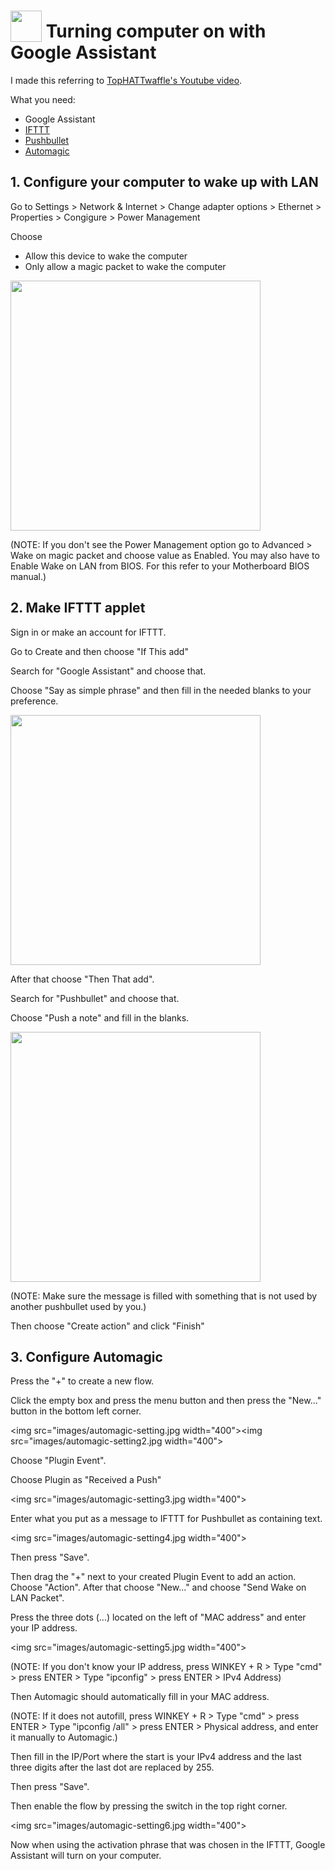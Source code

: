 # <img src="https://raw.githack.com/FortAwesome/Font-Awesome/master/svgs/solid/desktop.svg" card_color="#D80DE5" width="50" height="50" style="vertical-align:bottom"/> Turning computer on with Google Assistant

I made this referring to [TopHATTwaffle's Youtube video](https://www.youtube.com/watch?v=iD6lCh7Uhq8).

What you need:
- Google Assistant
- [IFTTT](https://ifttt.com/)
- [Pushbullet](https://play.google.com/store/apps/details?id=com.pushbullet.android&hl=fi&gl=US)
- [Automagic](https://play.google.com/store/apps/details?id=ch.gridvision.ppam.androidautomagicworkarounds&hl=fi)

## 1. Configure your computer to wake up with LAN

Go to Settings > Network & Internet > Change adapter options > Ethernet > Properties > Congigure > Power Management

Choose
- Allow this device to wake the computer
- Only allow a magic packet to wake the computer

<img src="images/ethernet-setting.PNG" width="400">

(NOTE: If you don't see the Power Management option go to Advanced > Wake on magic packet and choose value as Enabled. You may also have to Enable Wake on LAN from BIOS. For this refer to your Motherboard BIOS manual.)

## 2. Make IFTTT applet

Sign in or make an account for IFTTT. 

Go to Create and then choose "If This add"

Search for "Google Assistant" and choose that.

Choose "Say as simple phrase" and then fill in the needed blanks to your preference.

<img src="images/ifttt-setting.PNG" width="400">

After that choose "Then That add".

Search for "Pushbullet" and choose that. 

Choose "Push a note" and fill in the blanks.

<img src="images/ifttt-setting2.PNG" width="400">

(NOTE: Make sure the message is filled with something that is not used by another pushbullet used by you.)

Then choose "Create action" and click "Finish"

## 3. Configure Automagic

Press the "+" to create a new flow.

Click the empty box and press the menu button and then press the "New..." button in the bottom left corner.

<img src="images/automagic-setting.jpg width="400"><img src="images/automagic-setting2.jpg width="400">

Choose "Plugin Event".

Choose Plugin as "Received a Push"

<img src="images/automagic-setting3.jpg width="400">

Enter what you put as a message to IFTTT for Pushbullet as containing text. 

<img src="images/automagic-setting4.jpg width="400">

Then press "Save".

Then drag the "+" next to your created Plugin Event to add an action. Choose "Action". After that choose "New..." and choose "Send Wake on LAN Packet".

Press the three dots (...) located on the left of "MAC address" and enter your IP address.

<img src="images/automagic-setting5.jpg width="400">

(NOTE: If you don't know your IP address, press WINKEY + R > Type "cmd" > press ENTER > Type "ipconfig" > press ENTER > IPv4 Address)

Then Automagic should automatically fill in your MAC address.

(NOTE: If it does not autofill, press WINKEY + R > Type "cmd" > press ENTER > Type "ipconfig /all" > press ENTER > Physical address, and enter it manually to Automagic.)

Then fill in the IP/Port where the start is your IPv4 address and the last three digits after the last dot are replaced by 255.

Then press "Save".

Then enable the flow by pressing the switch in the top right corner. 

<img src="images/automagic-setting6.jpg width="400">
                                                   

                                                   
Now when using the activation phrase that was chosen in the IFTTT, Google Assistant will turn on your computer.
